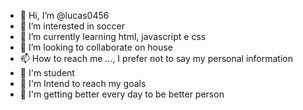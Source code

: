- 👋 Hi, I’m @lucas0456
- 👀 I’m interested in soccer
- 🌱 I’m currently learning html, javascript e css
- 💞️ I’m looking to collaborate on house
- 📫 How to reach me ..., I prefer not to say my personal information
- 🏫 I'm student
- 🌟 I'm Intend to reach my goals
- 💯 I'm getting better every day to be better person

<!---
lucas0456/lucas0456 is a ✨ special ✨ repository because its `README.md` (this file) appears on your GitHub profile.
You can click the Preview link to take a look at your changes.
--->
